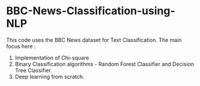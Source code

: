 # BBC-News-Classification-using-NLP

This code uses the BBC News dataset for Text Classification.
The main focus here :
1. Implementation of Chi-square
2. Binary Classification algorithms - Random Forest Classifier and Decision Tree Classifier.
3. Deep learning from scratch.
